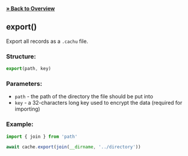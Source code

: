 [**» Back to Overview**](https://github.com/azurydev/cachu#features)

## export()

Export all records as a `.cachu` file.

### Structure:

```js
export(path, key)
```

### Parameters:

- `path` - the path of the directory the file should be put into
- `key` - a 32-characters long key used to encrypt the data (required for importing)

### Example:

```js
import { join } from 'path'

await cache.export(join(__dirname, '../directory'))
```